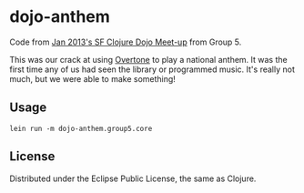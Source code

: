 # dojo-anthem

Code from [Jan 2013's SF Clojure Dojo
Meet-up](http://www.meetup.com/The-Bay-Area-Clojure-User-Group/events/91024502/) from Group 5.

This was our crack at using [Overtone](http://overtone.github.com/) to
play a national anthem. It was the first time any of us had seen the
library or programmed music. It's really not much, but we were able to
make something!

## Usage

```
lein run -m dojo-anthem.group5.core
```

## License

Distributed under the Eclipse Public License, the same as Clojure.
